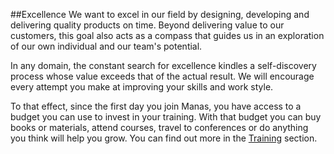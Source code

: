 ##Excellence
We want to excel in our field by designing, developing and delivering quality products on time. Beyond delivering value to our customers, this goal also acts as a compass that guides us in an exploration of our own individual and our team's potential. 

In any domain, the constant search for excellence kindles a self-discovery process whose value exceeds that of the actual result. We will encourage every attempt you make at improving your skills and work style.

To that effect, since the first day you join Manas, you have access to a  budget you can use to invest in your training. With that budget you can buy books or materials, attend courses, travel to conferences or do anything you think will help you grow. You can find out more in the [Training](../10-capacitacion/0-capacitacion.md) section.
